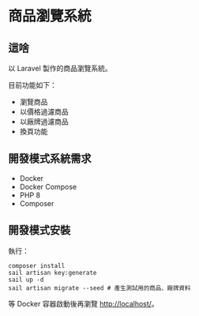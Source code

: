 # 商品瀏覽系統

## 這啥

以 Laravel 製作的商品瀏覽系統。

目前功能如下：

* 瀏覽商品
* 以價格過濾商品
* 以廠牌過濾商品
* 換頁功能

## 開發模式系統需求

* Docker
* Docker Compose
* PHP 8
* Composer

## 開發模式安裝

執行：

```shell
composer install
sail artisan key:generate
sail up -d
sail artisan migrate --seed # 產生測試用的商品、廠牌資料
```

等 Docker 容器啟動後再瀏覽 <http://localhost/>。
